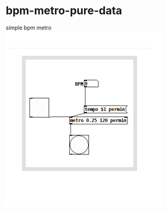 # bpm-metro-pure-data
simple bpm metro 
![patcht](https://github.com/conigliovenice/bpm-metro-pure-data/blob/main/bpm%20metro%20banger.png)
